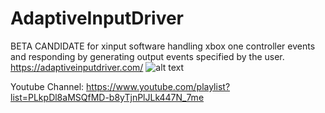 # AdaptiveInputDriver
BETA CANDIDATE for xinput software handling xbox one controller events and responding by generating output events specified by the user.
https://adaptiveinputdriver.com/
![alt text](https://github.com/WindowStations/AdaptiveInputDriver/assets/39764372/44342468-f678-422a-8425-c112dc5e1288)

Youtube Channel: https://www.youtube.com/playlist?list=PLkpDl8aMSQfMD-b8yTjnPlJLk447N_7me

